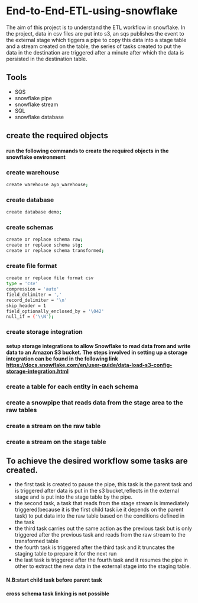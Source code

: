 # End-to-End-ETL-using-snowflake

The aim of this project is to understand the ETL workflow in snowflake. In the project, data in csv files are put into s3, an sqs publishes the event to the external stage which tiggers a pipe to copy this data into a stage table and a stream created on the table, the series of tasks created to put the data in the destination are triggered after a minute after which the data is persisted in the destination table.


## Tools
* SQS
* snowflake pipe
* snowflake stream
* SQL
* snowflake database



## create the required objects

#### run the following commands to create the required objects in the snowflake environment

### create warehouse
```bash
create warehouse ayo_warehouse;
```

### create database
```bash
create database demo;
```

### create schemas
```bash
create or replace schema raw;
create or replace schema stg;
create or replace schema transformed;
```

### create file format
```bash
create or replace file format csv
type = 'csv' 
compression = 'auto' 
field_delimiter = ',' 
record_delimiter = '\n' 
skip_header = 1
field_optionally_enclosed_by = '\042' 
null_if = ('\\N');
```

### create storage integration
#### setup storage integrations to allow Snowflake to read data from and write data to an Amazon S3 bucket. The steps involved in setting up a storage integration can be found in the following link https://docs.snowflake.com/en/user-guide/data-load-s3-config-storage-integration.html


### create a table for each entity in each schema

### create a snowpipe that reads data from the stage area to the raw tables

### create a stream on the raw table

### create a stream on the stage table

## To achieve the desired workflow some tasks are created.
* the first task is created to pause the pipe, this task is the parent task and is triggered after data is put in the s3 bucket,reflects in the external stage and is put into the stage table by the pipe.
* the second task, a task that reads from the stage stream is immediately triggered(because it is the first child task i.e it depends on the parent task) to put data into the raw table based on the conditions defined in the task
* the third task carries out the same action as the previous task but is only triggered after the previous task and reads from the raw stream to the transformed table
* the fourth task is triggered after the third task and it truncates the staging table to prepare it for the next run
* the last task is triggered after the fourth task and it resumes the pipe in other to extract the new data in the external stage into the staging table.

#### N.B:start child task before parent task
####     cross schema task linking is not possible

